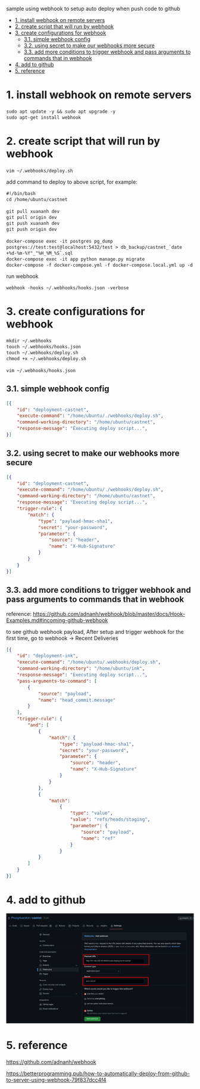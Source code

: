 sample using webhook to setup auto deploy when push code to github

- [1. install webhook on remote servers](#1-install-webhook-on-remote-servers)
- [2. create script that will run by webhook](#2-create-script-that-will-run-by-webhook)
- [3. create configurations for webhook](#3-create-configurations-for-webhook)
  - [3.1. simple webhook config](#31-simple-webhook-config)
  - [3.2. using secret to make our webhooks more secure](#32-using-secret-to-make-our-webhooks-more-secure)
  - [3.3. add more conditions to trigger webhook and pass arguments to commands that in webhook](#33-add-more-conditions-to-trigger-webhook-and-pass-arguments-to-commands-that-in-webhook)
- [4. add to github](#4-add-to-github)
- [5. reference](#5-reference)

# 1. install webhook on remote servers

```shell
sudo apt update -y && sudo apt upgrade -y
sudo apt-get install webhook
```

# 2. create script that will run by webhook

`vim ~/.webhooks/deploy.sh`

add command to deploy to above script, for example:

```shell
#!/bin/bash
cd /home/ubuntu/castnet

git pull xuananh dev
git pull origin dev
git push xuananh dev
git push origin dev

docker-compose exec -it postgres pg_dump postgres://test:test@localhost:5432/test > db_backup/castnet_`date +%d-%m-%Y"_"%H_%M_%S`.sql
docker-compose exec -it app python manage.py migrate
docker-compose -f docker-compose.yml -f docker-compose.local.yml up -d
```

run webhook

```shell
webhook -hooks ~/.webhooks/hooks.json -verbose
```

# 3. create configurations for webhook

```shell
mkdir ~/.webhooks
touch ~/.webhooks/hooks.json
touch ~/.webhooks/deploy.sh
chmod +x ~/.webhooks/deploy.sh

vim ~/.webhooks/hooks.json
```

## 3.1. simple webhook config

```json
[{
    "id": "deployment-castnet",
    "execute-command": "/home/ubuntu/./webhooks/deploy.sh",
    "command-working-directory": "/home/ubuntu/castnet",
    "response-message": "Executing deploy script...",
}]
```

## 3.2. using secret to make our webhooks more secure

```json
[{
    "id": "deployment-castnet",
    "execute-command": "/home/ubuntu/./webhooks/deploy.sh",
    "command-working-directory": "/home/ubuntu/castnet",
    "response-message": "Executing deploy script...",
    "trigger-rule": {
        "match": {
            "type": "payload-hmac-sha1",
            "secret": "your-password",
            "parameter": {
                "source": "header",
                "name": "X-Hub-Signature"
            }
        }
    }
}]
```

## 3.3. add more conditions to trigger webhook and pass arguments to commands that in webhook

reference: https://github.com/adnanh/webhook/blob/master/docs/Hook-Examples.md#incoming-github-webhook

to see github webhook payload, After setup and trigger webhook for the first time, go to webhook -> Recent Deliveries

```json
[{
    "id": "deployment-ink",
    "execute-command": "/home/ubuntu/.webhooks/deploy.sh",
    "command-working-directory": "/home/ubuntu/ink",
    "response-message": "Executing deploy script...",
    "pass-arguments-to-command": [
        {
            "source": "payload",
            "name": "head_commit.message"
        }
    ],
    "trigger-rule": {
        "and": [
            {
                "match": {
                    "type": "payload-hmac-sha1",
                    "secret": "your-password",
                    "parameter": {
                        "source": "header",
                        "name": "X-Hub-Signature"
                    }
                }
            },
            {
                "match":
                    {
                        "type": "value",
                        "value": "refs/heads/staging",
                        "parameter": {
                            "source": "payload",
                            "name": "ref"
                        }
                    }
            }
        ]
    }
}]
```

# 4. add to github

![](../../images/devops/remote_tools/github_webhook.png)

# 5. reference

https://github.com/adnanh/webhook

https://betterprogramming.pub/how-to-automatically-deploy-from-github-to-server-using-webhook-79f837dcc4f4

